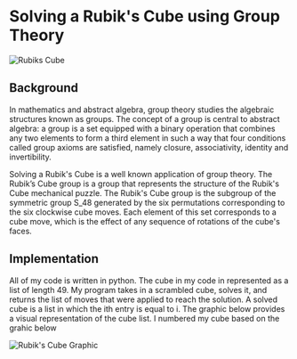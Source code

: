 # Solving a Rubik's Cube using Group Theory
![Rubiks Cube](https://upload.wikimedia.org/wikipedia/commons/a/a6/Rubik%27s_cube.svg)
## Background
In mathematics and abstract algebra, group theory studies the algebraic structures known as groups. The concept of a group is central to abstract algebra: a group is a set equipped with a binary operation that combines any two elements to form a third element in such a way that four conditions called group axioms are satisfied, namely closure, associativity, identity and invertibility. 

Solving a Rubik's Cube is a well known application of group theory. The Rubik’s Cube group is a group that represents the structure of the Rubik's Cube mechanical puzzle. The Rubik's Cube group is the subgroup of the symmetric group S_48 generated by the six permutations corresponding to the six clockwise cube moves. Each element of this set corresponds to a cube move, which is the effect of any sequence of rotations of the cube's faces.

## Implementation
All of my code is written in python. The cube in my code in represented as a list of length 49. My program takes in a scrambled cube, solves it, and returns the list of moves that were applied to reach the solution. A solved cube is a list in which the ith entry is equal to i. The graphic below provides a visual representation of the cube list. I numbered my cube based on the grahic below

![Rubik's Cube Graphic](C:/Users/natecarlson/Downloads/Rubik-handout-page-001.jpg)
